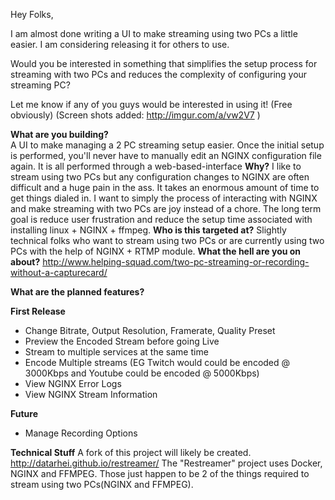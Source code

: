 ﻿Hey Folks,

I am almost done writing a UI to make streaming using two PCs a little easier. I am considering releasing it for others to use.

Would you be interested in something that simplifies the setup process for streaming with two PCs and reduces the complexity of configuring your streaming PC?

Let me know if any of you guys would be interested in using it! (Free obviously)
(Screen shots added: http://imgur.com/a/vw2V7 )


**What are you building?**	
A UI to make managing a 2 PC streaming setup easier. Once the initial setup is performed, you'll never have to manually edit an NGINX configuration file again. It is all performed through a web-based-interface
**Why?**
I like to stream using two PCs but any configuration changes to NGINX are often difficult and a huge pain in the ass. It takes an enormous amount of time to get things dialed in. I want to simply the process of interacting with NGINX and make streaming with two PCs are joy instead of a chore. The long term goal is reduce user frustration and reduce the setup time associated with installing linux + NGINX + ffmpeg.
**Who is this targeted at?**
Slightly technical folks who want to stream using two PCs or are currently using two PCs with the help of NGINX + RTMP module.
**What the hell are you on about?**
http://www.helping-squad.com/two-pc-streaming-or-recording-without-a-capturecard/

**What are the planned features?**

**First Release**
+	Change Bitrate, Output Resolution, Framerate, Quality Preset
+	Preview the Encoded Stream before going Live
+	Stream to multiple services at the same time
+	Encode Multiple streams (EG Twitch would could be encoded @ 3000Kbps and Youtube could be encoded @ 5000Kbps)
+	View NGINX Error Logs
+	View NGINX Stream Information

**Future**
+	Manage Recording Options

**Technical Stuff**
A fork of this project will likely be created. http://datarhei.github.io/restreamer/
The "Restreamer" project uses Docker, NGINX and FFMPEG. Those just happen to be 2 of the things required to stream using two PCs(NGINX and FFMPEG).